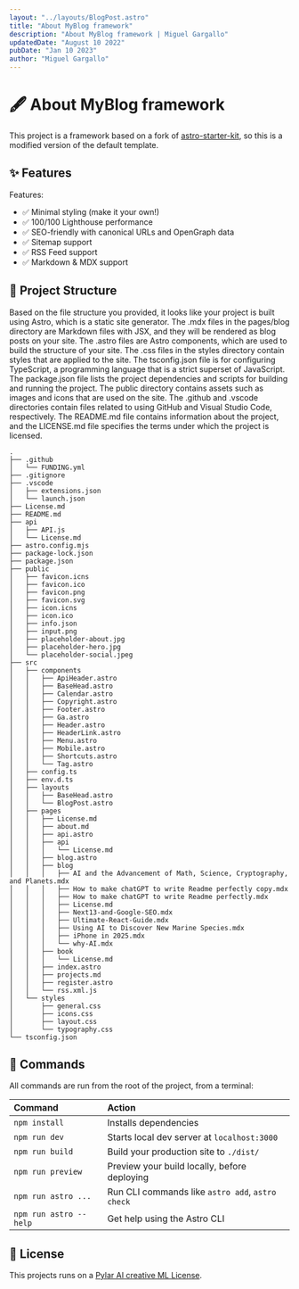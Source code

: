 ```yaml
---
layout: "../layouts/BlogPost.astro"
title: "About MyBlog framework"
description: "About MyBlog framework | Miguel Gargallo"
updatedDate: "August 10 2022"
pubDate: "Jan 10 2023"
author: "Miguel Gargallo"
---
```


# 🖋️ About MyBlog framework

This project is a framework based on a fork of [astro-starter-kit](https://astro.build), so this is a modified version of the default template.

## ✨ Features

Features:

- ✅ Minimal styling (make it your own!)
- ✅ 100/100 Lighthouse performance
- ✅ SEO-friendly with canonical URLs and OpenGraph data
- ✅ Sitemap support
- ✅ RSS Feed support
- ✅ Markdown & MDX support

## 🚀 Project Structure

Based on the file structure you provided, it looks like your project is built using Astro, which is a static site generator. The .mdx files in the pages/blog directory are Markdown files with JSX, and they will be rendered as blog posts on your site. The .astro files are Astro components, which are used to build the structure of your site. The .css files in the styles directory contain styles that are applied to the site. The tsconfig.json file is for configuring TypeScript, a programming language that is a strict superset of JavaScript. The package.json file lists the project dependencies and scripts for building and running the project. The public directory contains assets such as images and icons that are used on the site. The .github and .vscode directories contain files related to using GitHub and Visual Studio Code, respectively. The README.md file contains information about the project, and the LICENSE.md file specifies the terms under which the project is licensed.

```
.
├── .github
│   └── FUNDING.yml
├── .gitignore
├── .vscode
│   ├── extensions.json
│   └── launch.json
├── License.md
├── README.md
├── api
│   ├── API.js
│   └── License.md
├── astro.config.mjs
├── package-lock.json
├── package.json
├── public
│   ├── favicon.icns
│   ├── favicon.ico
│   ├── favicon.png
│   ├── favicon.svg
│   ├── icon.icns
│   ├── icon.ico
│   ├── info.json
│   ├── input.png
│   ├── placeholder-about.jpg
│   ├── placeholder-hero.jpg
│   └── placeholder-social.jpeg
├── src
│   ├── components
│   │   ├── ApiHeader.astro
│   │   ├── BaseHead.astro
│   │   ├── Calendar.astro
│   │   ├── Copyright.astro
│   │   ├── Footer.astro
│   │   ├── Ga.astro
│   │   ├── Header.astro
│   │   ├── HeaderLink.astro
│   │   ├── Menu.astro
│   │   ├── Mobile.astro
│   │   ├── Shortcuts.astro
│   │   └── Tag.astro
│   ├── config.ts
│   ├── env.d.ts
│   ├── layouts
│   │   ├── BaseHead.astro
│   │   └── BlogPost.astro
│   ├── pages
│   │   ├── License.md
│   │   ├── about.md
│   │   ├── api.astro
│   │   ├── api
│   │   │   └── License.md
│   │   ├── blog.astro
│   │   ├── blog
│   │   │   ├── AI and the Advancement of Math, Science, Cryptography, and Planets.mdx
│   │   │   ├── How to make chatGPT to write Readme perfectly copy.mdx
│   │   │   ├── How to make chatGPT to write Readme perfectly.mdx
│   │   │   ├── License.md
│   │   │   ├── Next13-and-Google-SEO.mdx
│   │   │   ├── Ultimate-React-Guide.mdx
│   │   │   ├── Using AI to Discover New Marine Species.mdx
│   │   │   ├── iPhone in 2025.mdx
│   │   │   └── why-AI.mdx
│   │   ├── book
│   │   │   └── License.md
│   │   ├── index.astro
│   │   ├── projects.md
│   │   ├── register.astro
│   │   └── rss.xml.js
│   └── styles
│       ├── general.css
│       ├── icons.css
│       ├── layout.css
│       └── typography.css
└── tsconfig.json
```

## 🧞 Commands

All commands are run from the root of the project, from a terminal:

| Command                | Action                                           |
| :--------------------- | :----------------------------------------------- |
| `npm install`          | Installs dependencies                            |
| `npm run dev`          | Starts local dev server at `localhost:3000`      |
| `npm run build`        | Build your production site to `./dist/`          |
| `npm run preview`      | Preview your build locally, before deploying     |
| `npm run astro ...`    | Run CLI commands like `astro add`, `astro check` |
| `npm run astro --help` | Get help using the Astro CLI                     |

## 📝 License

This projects runs on a [Pylar AI creative ML License](https://huggingface.co/spaces/superdatas/LICENSE).
